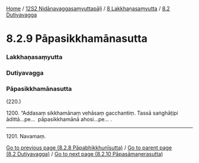 
[Home](/) / [12S2 Nidānavaggasaṃyuttapāḷi](/tipitaka/12S2.md) / [8 Lakkhaṇasaṃyutta](/tipitaka/12S2/8.md) / [8.2 Dutiyavagga](/tipitaka/12S2/8/8.2.md)

# 8.2.9 Pāpasikkhamānasutta

### Lakkhaṇasaṃyutta

### Dutiyavagga

### Pāpasikkhamānasutta

(220.)

1200\. “Addasaṃ sikkhamānaṃ vehāsaṃ gacchantiṃ. Tassā saṅghāṭipi ādittā…pe…  pāpasikkhamānā ahosi…pe… .

---

1201\. Navamaṃ.



[Go to previous page (8.2.8 Pāpabhikkhunīsutta)](/tipitaka/12S2/8/8.2/8.2.8.md) / [Go to parent page (8.2 Dutiyavagga)](/tipitaka/12S2/8/8.2.md) / [Go to next page (8.2.10 Pāpasāmaṇerasutta)](/tipitaka/12S2/8/8.2/8.2.10.md)


